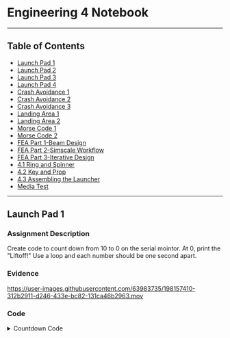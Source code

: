 # Engineering 4 Notebook

---

## Table of Contents
* [Launch Pad 1](#Launch-Pad-1)
* [Launch Pad 2](#Launch-Pad-2)
* [Launch Pad 3](#Launch-Pad-3)
* [Launch Pad 4](#Launch-Pad-4)
* [Crash Avoidance 1](#Crash-Avoidance-1)
* [Crash Avoidance 2](#Crash-Avoidance-2)
* [Crash Avoidance 3](#Crash-Avoidance-3)
* [Landing Area 1](#Landing-Area-1)
* [Landing Area 2](#Landing-Area-2)
* [Morse Code 1](#Morse-Code-1)
* [Morse Code 2](#Morse-Code-2)
* [FEA Part 1-Beam Design](#FEA-Part-1-Beam-Design)
* [FEA Part 2-Simscale Workflow](#FEA-Part-2-Simscale-Workflow)
* [FEA Part 3-Iterative Design](#FEA-Part-3-Iterative-Design)
* [4.1 Ring and Spinner](#41-Ring-and-Spinner)
* [4.2 Key and Prop](#42-Key-and-Prop)
* [4.3 Assembling the Launcher](#43-Assembling-the-Launcher)
* [Media Test](#Media-Test)

---

## Launch Pad 1

### Assignment Description
Create code to count down from 10 to 0 on the serial mointor. At 0, print the "Liftoff!" Use a loop and each number should be one second apart.

### Evidence 
https://user-images.githubusercontent.com/63983735/198157410-312b2911-d246-433e-bc82-131ca46b2963.mov

### Code
<details>  
<summary>Countdown Code</summary>  
Code  
``` 
import time

#Loops 10 times, with x starting at 10 and decreasing by 1 each loop, ending the loop when x gets ot 0
for x in range(10,0,-1):
    print(x)        #Prints the currect value of x, which will result in a countdown from 10 to 1
    time.sleep(1)

print("Liftoff!")
```
</details>
### Reflection
I didn't have a lot of trouble with this assignment. It was a good starting assignment for the new type of code. I was a little confused with the for loop, but I figured out that I needed to put the integer that you counted by at the end. 

---

## Launch Pad 2

### Assignment Description
Adding on to the assignment before, make a red LED blink everytime it counts down one second. Then turn on a green LED when it says "Liftoff!"

### Evidence 
https://user-images.githubusercontent.com/63983735/198157540-1b7d27db-2d23-466f-af0f-48d28da1be51.mov

### Wiring
![Launch Pad](images/Launch_4_Wire.jpeg)

### Code  
``` python
import time
import board
import digitalio
led = digitalio.DigitalInOut(board.GP15)   #Set led and led2 to control both leds and make them do seperate things.
led.direction = digitalio.Direction.OUTPUT   #red led
led2 = digitalio.DigitalInOut(board.GP16)
led2.direction = digitalio.Direction.OUTPUT   #green led

#while True:
for i in range(10,0,-1):
    led.value = True
    time.sleep(.5)
    print(i)
    led.value = False
    time.sleep(.5)

print('LIFTOFF')
led2.value = True
```

### Reflection
I didn't have a lot of trouble on this assignment either. I realized that you have to make two different LED variables to make one blink at a different time than the other. I used Led and Led2.

---

## Launch Pad 3

### Assignment Description
We are adding on to the previous code. This time, you will use a button to initiate the countdown. You are still counting down to liftoff and the LEDs are blinking every second. 

### Evidence 
https://user-images.githubusercontent.com/63983735/198157735-de986317-83ba-4274-8708-b61aab024f3e.mov

### Wiring
![Launch Pad](images/Launch_4_Wire.jpeg)

### Code
This is the spicy version from Shrey because my code didn't get pushed correctly

``` python
import time
import board
import digitalio
led = digitalio.DigitalInOut(board.GP15)
led.direction = digitalio.Direction.OUTPUT
led2 = digitalio.DigitalInOut(board.GP16)
led2.direction = digitalio.Direction.OUTPUT
button = digitalio.DigitalInOut(board.GP11)
button.direction = digitalio.Direction.INPUT
button.pull = digitalio.Pull.UP      # Button is pulled up so when pressed will read as true

print('ready')

abortcheck = 0

while True:
    if not button.value:       #if button is pressed, initiate this function
        abortcheck = 1
        for i in range(10,0,-1):
            led.value = True
            print(i)
            time.sleep(.5)
            led.value = False
            if not button.value:
                print("ABORT")
                time.sleep(1)
                abortcheck = 0
                break
            time.sleep(.5)
        if abortcheck == 0:
            led2.value = False
        else:
            led2.value = True
            print("LIFTOFF")
```


### Reflection
This part was a little harder and I got help from Shrey. I was confused on pull and push code for the button. Once he explained it, it made a lot more sense. I needed "button.pull = digitalio.Pull.UP" instead of pull down. This makes sure that the code doesn't run before the button value is true. This is why we use a while true statement.

---

## Launch Pad 4

### Assignment Description
We are still building on the code from the previous assignments. In this assignment you need to move a servo 180 degress when the green light turns on and the serial monitor prints "Liftoff!"

### Evidence 
https://user-images.githubusercontent.com/63983735/198157804-bf16c9f3-f43b-47c4-bb21-4fcf63d7ba15.mov

### Wiring
![Launch Pad](images/Launch_4_Wire.jpeg)

### Code
``` python
import time
import board
import digitalio
import pwmio
from adafruit_motor import servo
led = digitalio.DigitalInOut(board.GP15)
led.direction = digitalio.Direction.OUTPUT
led2 = digitalio.DigitalInOut(board.GP16)
led2.direction = digitalio.Direction.OUTPUT
button = digitalio.DigitalInOut(board.GP11)
button.direction = digitalio.Direction.INPUT
button.pull = digitalio.Pull.UP
pwm_servo = pwmio.PWMOut(board.GP6, duty_cycle=2 ** 15, frequency=50)
servo1 = servo.Servo(pwm_servo, min_pulse=500, max_pulse=2500)
l = 0

servo1.angle=0     #tells angle that servo starts at
print('ready')

abortcheck = 0

while True:
    if not button.value:
        abortcheck = 1
        for i in range(10,0,-1):
            led.value = True
            print(i)
            time.sleep(.5)
            led.value = False
            time.sleep(.5)
            if i <= 3:         
                led.value = True
                #print(i)
                led.value = False
                servo1.angle = 60*(4-i)      #60 degree rotations for 3 times
                time.sleep(0.05)
            if not button.value:
                    print("ABORT")
                    time.sleep(1)
                    abortcheck = 0
                    break



        if abortcheck == 0:
            led2.value = False
        else:
            led2.value = True
            print("LIFTOFF")

```

### Reflection
This part was very easy. All you had to do was add as variable for the servo. Then you would make sure the code is running by printing "ready." You also needed to set the servo equal to 0 degress before you made it move by saying "servo1.angle=0." In the spicy version that Shrey did, he split up the movement of the servo into 3 sections of 60 degree rotations. 

---

## Crash Avoidance 1

### Assignment Description
Use an accelerometer to print the X, Y, and Z acceleration values. This should be in real time and countinuously print. 

### Evidence 
https://user-images.githubusercontent.com/63983735/198157965-b8bfef2b-3145-4d4d-8321-6f95b8f93800.mov

### Wiring
![Crash 3](images/Crash_3_Wire.jpeg)

### Code

[This is my code](https://github.com/qragsda80/Engineering_4_Notebook/blob/main/raspberry-pi/CA1.py)

### Reflection
A very important thing to get out of this assignment is the use of f-strings. They can shorten your code by a lot and are very useful. We also were introduced to an accelerometer which I have never used before. It returns acceleration values wich will be useful in our pi in the sky projects.

---

## Crash Avoidance 2

### Assignment Description

The objective of this assigment is to add on to Crash Avoidance 1 and make an LED turn on when it turns past 90 degrees in any direction. We also need to power this by using a LiPo battery instead of the computer.

### Evidence 
https://user-images.githubusercontent.com/63983735/198158030-ad1dd5ff-8b01-41d7-bebb-5063d7477d45.mov

### Wiring
![Crash 3](images/Crash_3_Wire.jpeg)

### Code
[This is my code](https://github.com/qragsda80/Engineering_4_Notebook/blob/main/raspberry-pi/CA2.py) 

### Reflection
This assignment was pretty simple. We added an if functions that said that if the value is less than or greater than 9 (which is around 90 degree), turn the LED on. This means I could turn the accelerometer in any direction on any axis and the LED would turn on if it gets close to 90 degrees. 

---

## Crash Avoidance 3

### Assignment Description
Wire an OLED screen that prints the angular velocity values. Keep the other parts of the assignment like the LiPo battery and the LED turning on when turned past 90 degrees in any direction.

### Evidence 
![Crash 3](images/Crash_3.gif)

### Wiring
![Crash 3](images/Crash_3_Wire.jpeg)

### Code
[This is my code](https://github.com/qragsda80/Engineering_4_Notebook/blob/main/raspberry-pi/CA3.py)

### Reflection
One challenging part of this assignment was learning how to make a splash function run over and over again and not just text on top of eachother. Have ( splash = displayio.Group()) before the code to print on the OLED screen in your while True: loop. Once You also had to change the code from acceleration to angular velocity, but that wasn't hard.

---

## Landing Area 1

### Assignment Description
Make code that will allow you to enter 3 coordinates of a triangle. Then it will return the area of the triangle to you.

### Evidence 
https://user-images.githubusercontent.com/63983735/198158356-7bf65323-b295-4371-82c7-9e00e29244bc.mov

### Wiring
No wiring

### Code
[This is my code](https://github.com/qragsda80/Engineering_4_Notebook/blob/main/raspberry-pi/LA1.py)

### Reflection
There was a going to be a lot of code in this assignment if it weren't for Elias Zell. He told me he found a really easy way to compress the code which was really helpful especially in the second assignment when you add more code. Learning the float function was helpful to convert the characters to number that the computer would understand. 

---

## Landing Area 2

### Assignment Description
Building on the last assignment, use an OLED screen to print everything. Also, you have to graph the triangle on the OLED screen.

### Evidence 
https://user-images.githubusercontent.com/63983735/198158356-7bf65323-b295-4371-82c7-9e00e29244bc.mov

### Wiring
![Landing 2 Wire](images/Landing_2_Wire.jpeg)

### Code
[This is my code](https://github.com/qragsda80/Engineering_4_Notebook/blob/main/raspberry-pi/LA2.py)

### Reflection
This assignment was a lot simpler because of how I did the first assignment. I wired the OLED screen up and created axis lines for the graph. You had figure out how to make the graph correctly. I added 64 to the x-values and 32 to the y-values to make sure the points were in the right place. The 0,0 is in the corner of the OLED screen instead of the middle, so we had to change that. There was a circle function that I put on the origin and the triangle function which I used and put in the coordinate points.

---

## Morse Code 1

### Assignment Description
The objective of this assignment is to translate a few words into morse code. The code asks you for the word(s). You type it in, and the morse code is returned to you. There is a bigger amount of space in between letters and slashes in between different words.

### Evidence 
https://user-images.githubusercontent.com/63983735/198158584-17e3a748-1128-4bfb-bd6e-e12d76896160.mov

### Wiring
No wiring

### Code
``` python
import time
import board
import digitalio
led = digitalio.DigitalInOut(board.GP13)
led.direction = digitalio.Direction.OUTPUT
MORSE_CODE = { 'A':'.-', 'B':'-...',      #morse code dictionary
    'C':'-.-.', 'D':'-..', 'E':'.',
    'F':'..-.', 'G':'--.', 'H':'....',
    'I':'..', 'J':'.---', 'K':'-.-',
    'L':'.-..', 'M':'--', 'N':'-.',
    'O':'---', 'P':'.--.', 'Q':'--.-',
    'R':'.-.', 'S':'...', 'T':'-',
    'U':'..-', 'V':'...-', 'W':'.--',
    'X':'-..-', 'Y':'-.--', 'Z':'--..',
    '1':'.----', '2':'..---', '3':'...--',
    '4':'....-', '5':'.....', '6':'-....',
    '7':'--...', '8':'---..', '9':'----.',
    '0':'-----', ', ':'--..--', '.':'.-.-.-',
    '?':'..--..', '/':'-..-.', '-':'-....-',
    '(':'-.--.', ')':'-.--.-'}
modifier = 0.25
dot_time = 1*modifier
dash_time = 3*modifier
between_taps = 1*modifier
between_letters = 3*modifier
between_words = 7*modifier
list=[]
message = input("Enter message: ")
message=message.upper()       #Capitalization for message
final = ""
for letter in message:
    list.append(letter)
    if letter == " ":
        final = final + "/" + " "    #puts a slash and a space in between words

    else:
        final = final + MORSE_CODE[letter] + " "     #puts a spce in between letter in morse code
print (final)
```

### Reflection
 We used libraries for the first time in this assignment. It wwas nice that all of the morse code language was already done for us and we would just pull it from that. One part that I struggled on was figuring out how to space out the words in with the spaces and slashes, but I firgured out I had to count a space as a character. I said that "if letter == " "", you put a slash and a space at the end of it. If there is no space, you add a space on the end of the morse code letter by saying "final = final + MORSE_CODE[letter] + ' '"

---

## Morse Code 2

### Assignment Description
This assignment adds on to the previous, "Morse Code 1." In this assignment you have to wire an LED to blink accordingly with the morse code that is returned. There are short blinks for dots, long blinks for dashes, longer pauses in between letters, and even longer pauses in between words

### Evidence 
https://user-images.githubusercontent.com/63983735/198158753-2468a18c-96bf-4cf5-ab43-da9e89b4351b.mov

### Wiring
![Landing 2 Wire](images/MC2.jpeg)

### Code
``` python

import time
import board
import digitalio
led = digitalio.DigitalInOut(board.GP13)
led.direction = digitalio.Direction.OUTPUT
MORSE_CODE = { 'A':'.-', 'B':'-...',
    'C':'-.-.', 'D':'-..', 'E':'.',
    'F':'..-.', 'G':'--.', 'H':'....',
    'I':'..', 'J':'.---', 'K':'-.-',
    'L':'.-..', 'M':'--', 'N':'-.',
    'O':'---', 'P':'.--.', 'Q':'--.-',
    'R':'.-.', 'S':'...', 'T':'-',
    'U':'..-', 'V':'...-', 'W':'.--',
    'X':'-..-', 'Y':'-.--', 'Z':'--..',
    '1':'.----', '2':'..---', '3':'...--',
    '4':'....-', '5':'.....', '6':'-....',
    '7':'--...', '8':'---..', '9':'----.',
    '0':'-----', ', ':'--..--', '.':'.-.-.-',
    '?':'..--..', '/':'-..-.', '-':'-....-',
    '(':'-.--.', ')':'-.--.-'}
modifier = 0.25
dot_time = 1*modifier
dash_time = 3*modifier
between_taps = 1*modifier
between_letters = 3*modifier
between_words = 7*modifier
list=[]
message = input("Enter message: ")
message=message.upper()
final = ""
for letter in message:
    list.append(letter)
    if letter == " ":
        final = final + "/" + " "

    else:
        final = final + MORSE_CODE[letter] + " " 
print (final)

for character in final:
    if character == ".":      #if character is a . turn led on for dot_time
        led.value = True
        time.sleep(dot_time)
    if character == "-":      #if character is a - turn led on for dash_time
        led.value = True
        time.sleep(dash_time)
    if character == "/":     #if character is a / turn off for between_words
        led.value = True
        time.sleep(between_words)
    if character == "":       #if there is no character, turn led off for between_letters
        led.value = True
        time.sleep(between_letters)
    led.value = False         
    time.sleep(between_taps)
```

### Reflection
It was a fun addition to the previous assignment.First we created a constant to multiply by when figuring out how much time we want in between each tap, letter, and word. This constant was called "modifier." It was .25 second long and we muliplied it by 1 for a dot, 3 for a dash, 1 for between taps, 3 for between letter, and 7 for between words. Then we made a lot of if statements for each character that you would see to translate that to the LED. I showed my parents this assignment and they thought it was very useful in the real world.

---

## FEA Part 1-Beam Design

### Assignment Description
This assignment is a challenge to see what team can create a beam that can hold the most weight while staying within the constraints listed. The constraints are the following: the beam must be 180mm long, the beam cannot be more than 13g, and vertical angles must be >=45 degrees. The will fail if the beam breaks or the beam bends more than 35mm down.

### Part Link 
[Link to the Beam](https://cvilleschools.onshape.com/documents/34f9b9f6b9a6d5d97f68f198/w/f04197a87a1dec7558ea7a46/e/e540280db2672cb2008c8b17?renderMode=0&uiState=641326126afe3e7e82b82a00).

### Part Image
![Hyperlink text](images/FEA1.jpg)

### Reflection
For this beam, we made walls to try to reduce the amount of displacement going down when the weight is attached. This worked pretty well, but it still reached the displacement down 35mm before it broke. When it did break, it broke at the base of the beam. This means that in the next design, we need to add material to the walls and to the base of our beam.

---

## FEA Part 2-Simscale Workflow

### Assignment Description
This assignment is a challenge to see what team can create a beam that can hold the most weight while staying within the constraints listed. The constraints are the following: the beam must be 180mm long, the beam cannot be more than 13g, and vertical angles must be >=45 degrees. The will fail if the beam breaks or the beam bends more than 35mm down.

### Part Link 
[Link to the Beam](https://cvilleschools.onshape.com/documents/34f9b9f6b9a6d5d97f68f198/w/f04197a87a1dec7558ea7a46/e/e540280db2672cb2008c8b17?renderMode=0&uiState=641326126afe3e7e82b82a00).

### Part Image
![Hyperlink text](images/FEA2.jpg)

### Reflection
When we used the Simscale, we can see that there is a lot of stress at the base of the beam. We used fillets at the base to try to add material to the point where it breaks. We took away as much material as we could from the end to reduce stress and weight and added it to the base with a draft on the walls.

---

## FEA Part 3-Iterative Design

### Assignment Description
This assignment is a challenge to see what team can create a beam that can hold the most weight while staying within the constraints listed. The constraints are the following: the beam must be 180mm long, the beam cannot be more than 13g, and vertical angles must be >=45 degrees. The will fail if the beam breaks or the beam bends more than 35mm down.

### Part Link 
[Link to the Beam](https://cvilleschools.onshape.com/documents/34f9b9f6b9a6d5d97f68f198/w/f04197a87a1dec7558ea7a46/e/e540280db2672cb2008c8b17?renderMode=0&uiState=641326126afe3e7e82b82a00). 

### Part Image
![Hyperlink text](images/FEA3R.jpg)

### Reflection
For the final beam design, we cut out triangular holes and used more fillets to reduce weight. In the redesign, we mostly focused on reducing weight on the end and adding material. We made the walls taller and thinner. It held 2.27kg before it bent past 35mm. We finished first place in our class for this assignment, so I think that it was pretty successful.

---

## 4.1 Ring and Spinner

### Assignment Description
The purpose of this assignment is to refresh and relearn our skills in Onshape. The task is to create and design a ring and a spinner for a helicopter toy called a "Pull Copter." In this assignment, I was Student A and Shrey Panicker [@shrey45](https://github.com/shrey45) was Student B. I created the Ring, the Top, and the Key, while Shrey created the Spinner and the Prop.

### Part Link 
[Link to the Ring and Spinner](https://cvilleschools.onshape.com/documents/8616b8a375e597ac84230d17/w/24a18f8c93de24401fba89ea/e/5fe78ceeb2398b3504d84b42?renderMode=0&uiState=640f2f1e61c40226d1bda0a9). 

### Part Image
![Hyperlink text](images/Ring.jpg) 
![Hyperlink text](images/Spinner.jpg) 

### Reflection
This assignment was pretty simple and was helpful in relearning the skills that we need to design our Pi in the Sky projects in Onshape. For the ring, I used the sketch of the top and extruded it to make the base of the ring. I then sketched two circles and extruded them to create a ring shape. Then, I used 1.5mm fillets to make the base stronger and more connected. The last part was making a whole in the middle for the spinner.

---

## 4.2 Key and Prop

### Assignment Description
The purpose of this assignment is to refresh and relearn our skills in Onshape. The task is to create and design a ring and a spinner for a helicopter toy called a "Pull Copter." In this assignment, I was Student A and Shrey Panicker [@shrey45](https://github.com/shrey45) was Student B. I created the Ring, the Top, and the Key, while Shrey created the Spinner and the Prop.

### Part Link 
[Link to the Key and Prop](https://cvilleschools.onshape.com/documents/8616b8a375e597ac84230d17/w/24a18f8c93de24401fba89ea/e/5fe78ceeb2398b3504d84b42?renderMode=0&uiState=640f2f1e61c40226d1bda0a9).  

### Part Image
![Hyperlink text](images/Key.jpg)
![Hyperlink text](images/Prop.jpg)

### Reflection


---

## 4.3 Assembling the Launcher

### Assignment Description

The purpose of this assignment is to refresh and relearn our skills in Onshape. The task is to create and design a ring and a spinner for a helicopter toy called a "Pull Copter." In this assignment, I was Student A and Shrey Panicker [@shrey45](https://github.com/shrey45) was Student B. I created the Ring, the Top, and the Key, while Shrey created the Spinner and the Prop.

### Part Link 
[Link to the Assembly](https://cvilleschools.onshape.com/documents/8616b8a375e597ac84230d17/w/24a18f8c93de24401fba89ea/e/5d6f1ec0c09f80c20c19635d). 

### Part Image


### Reflection


---

## Media Test
Your readme will have various images and gifs on it. Upload a test image and test gif to make sure you've got the process figured out. Pick whatever image and gif you want!

### Test Link
[test.py](https://github.com/jconkli07/Engineering4_Notebook/blob/c06f7788a58206abf1b949c0d3ae60a8d23c17ee/raspberry-pi/test.py)

### Test Image
![Lakers](https://github.com/jconkli07/Engineering_4_Notebook/blob/c06f7788a58206abf1b949c0d3ae60a8d23c17ee/images/lakers.png) 

### Test GIF
![Monkey Playing Guitar](https://github.com/jconkli07/Engineering_4_Notebook/blob/c06f7788a58206abf1b949c0d3ae60a8d23c17ee/images/monkeyGuitaring.gif)

---

[Back to Top](#Engineering-4-Notebook)
